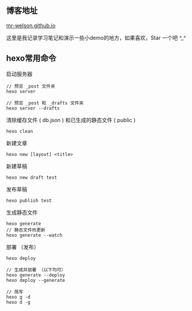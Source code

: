 
## 博客地址

<a href="https://mr-welson.github.io/" target="_blank">mr-welson.github.io</a>

这里是我记录学习笔记和演示一些小demo的地方，如果喜欢，Star 一个吧 *^_^* 



## hexo常用命令

启动服务器

```
// 预览 _post 文件夹
hexo server

// 预览 _post 和 _drafts 文件夹
hexo server --drafts
```

清除缓存文件 ( db.json ) 和已生成的静态文件 ( public )

```
hexo clean
```

新建文章

```
hexo new [layout] <title>
```

新建草稿

```
hexo new draft test
```

发布草稿

```
hexo publish test
```

生成静态文件

```
hexo generate
// 静态文件热更新
hexo generate --watch
```

部署 （发布）

```
hexo deploy

// 生成并部署 （以下均可）
hexo generate --deploy
hexo deploy --generate

// 简写
hexo g -d
hexo d -g
```

